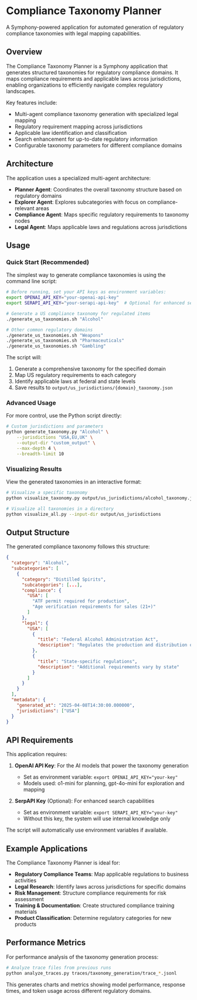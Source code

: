 # Compliance Taxonomy Planner

A Symphony-powered application for automated generation of regulatory compliance taxonomies with legal mapping capabilities.

## Overview

The Compliance Taxonomy Planner is a Symphony application that generates structured taxonomies for regulatory compliance domains. It maps compliance requirements and applicable laws across jurisdictions, enabling organizations to efficiently navigate complex regulatory landscapes.

Key features include:
- Multi-agent compliance taxonomy generation with specialized legal mapping
- Regulatory requirement mapping across jurisdictions
- Applicable law identification and classification
- Search enhancement for up-to-date regulatory information
- Configurable taxonomy parameters for different compliance domains

## Architecture

The application uses a specialized multi-agent architecture:

- **Planner Agent**: Coordinates the overall taxonomy structure based on regulatory domains
- **Explorer Agent**: Explores subcategories with focus on compliance-relevant areas
- **Compliance Agent**: Maps specific regulatory requirements to taxonomy nodes
- **Legal Agent**: Maps applicable laws and regulations across jurisdictions

## Usage

### Quick Start (Recommended)

The simplest way to generate compliance taxonomies is using the command line script:

```bash
# Before running, set your API keys as environment variables:
export OPENAI_API_KEY="your-openai-api-key"
export SERAPI_API_KEY="your-serapi-api-key"  # Optional for enhanced search

# Generate a US compliance taxonomy for regulated items
./generate_us_taxonomies.sh "Alcohol"

# Other common regulatory domains
./generate_us_taxonomies.sh "Weapons"
./generate_us_taxonomies.sh "Pharmaceuticals"
./generate_us_taxonomies.sh "Gambling"
```

The script will:
1. Generate a comprehensive taxonomy for the specified domain
2. Map US regulatory requirements to each category
3. Identify applicable laws at federal and state levels
4. Save results to `output/us_jurisdictions/{domain}_taxonomy.json`

### Advanced Usage

For more control, use the Python script directly:

```bash
# Custom jurisdictions and parameters
python generate_taxonomy.py "Alcohol" \
    --jurisdictions "USA,EU,UK" \
    --output-dir "custom_output" \
    --max-depth 4 \
    --breadth-limit 10
```

### Visualizing Results

View the generated taxonomies in an interactive format:

```bash
# Visualize a specific taxonomy
python visualize_taxonomy.py output/us_jurisdictions/alcohol_taxonomy.json

# Visualize all taxonomies in a directory
python visualize_all.py --input-dir output/us_jurisdictions
```

## Output Structure

The generated compliance taxonomy follows this structure:

```json
{
  "category": "Alcohol",
  "subcategories": [
    {
      "category": "Distilled Spirits",
      "subcategories": [...],
      "compliance": {
        "USA": [
          "ATF permit required for production",
          "Age verification requirements for sales (21+)"
        ]
      },
      "legal": {
        "USA": [
          {
            "title": "Federal Alcohol Administration Act",
            "description": "Regulates the production and distribution of alcohol"
          },
          {
            "title": "State-specific regulations",
            "description": "Additional requirements vary by state"
          }
        ]
      }
    }
  ],
  "metadata": {
    "generated_at": "2025-04-08T14:30:00.000000",
    "jurisdictions": ["USA"]
  }
}
```

## API Requirements

This application requires:

1. **OpenAI API Key**: For the AI models that power the taxonomy generation
   - Set as environment variable: `export OPENAI_API_KEY="your-key"`
   - Models used: o1-mini for planning, gpt-4o-mini for exploration and mapping

2. **SerpAPI Key** (Optional): For enhanced search capabilities
   - Set as environment variable: `export SERAPI_API_KEY="your-key"`
   - Without this key, the system will use internal knowledge only

The script will automatically use environment variables if available.

## Example Applications

The Compliance Taxonomy Planner is ideal for:

- **Regulatory Compliance Teams**: Map applicable regulations to business activities
- **Legal Research**: Identify laws across jurisdictions for specific domains
- **Risk Management**: Structure compliance requirements for risk assessment
- **Training & Documentation**: Create structured compliance training materials
- **Product Classification**: Determine regulatory categories for new products

## Performance Metrics

For performance analysis of the taxonomy generation process:

```bash
# Analyze trace files from previous runs
python analyze_traces.py traces/taxonomy_generation/trace_*.jsonl
```

This generates charts and metrics showing model performance, response times, and token usage across different regulatory domains.